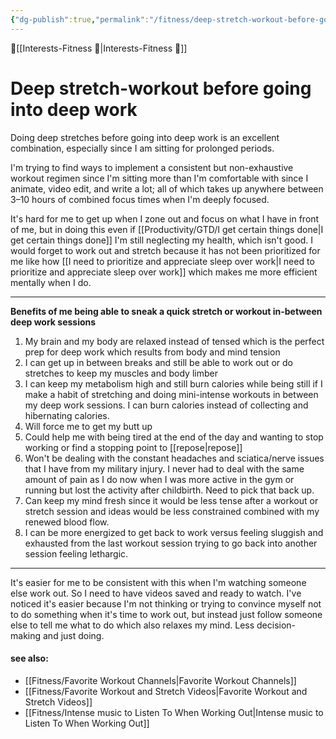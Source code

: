 ```yaml
---
{"dg-publish":true,"permalink":"/fitness/deep-stretch-workout-before-going-into-deep-work/","dgPassFrontmatter":true,"created":"","updated":""}
---
```


🔺[[Interests-Fitness 💎\|Interests-Fitness 💎]]

# Deep stretch-workout before going into deep work 

Doing deep stretches before going into deep work is an excellent combination, especially since I am sitting for prolonged periods. 

I'm trying to find ways to implement a consistent but non-exhaustive workout regimen since I'm sitting more than I'm comfortable with since I animate, video edit, and write a lot; all of which takes up anywhere between 3–10 hours of combined focus times when I'm deeply focused. 

It's hard for me to get up when I zone out and focus on what I have in front of me, but in doing this even if [[Productivity/GTD/I get certain things done\|I get certain things done]] I'm still neglecting my health, which isn't good. I would forget to work out and stretch because it has not been prioritized for me like how [[I need to prioritize and appreciate sleep over work\|I need to prioritize and appreciate sleep over work]] which makes me more efficient mentally when I do. 

---
**Benefits of me being able to sneak a quick stretch or workout in-between deep work sessions** 

1. My brain and my body are relaxed instead of tensed which is the perfect prep for deep work which results from body and mind tension
2. I can get up in between breaks and still be able to work out or do stretches to keep my muscles and body limber 
3. I can keep my metabolism high and still burn calories while being still if I make a habit of stretching and doing mini-intense workouts in between my deep work sessions. I can burn calories instead of collecting and hibernating calories. 
4. Will force me to get my butt up 
5. Could help me with being tired at the end of the day and wanting to stop working or find a stopping point to [[repose\|repose]] 
6. Won't be dealing with the constant headaches and sciatica/nerve issues that I have from my military injury. I never had to deal with the same amount of pain as I do now when I was more active in the gym or running but lost the activity after childbirth. Need to pick that back up. 
7. Can keep my mind fresh since it would be less tense after a workout or stretch session and ideas would be less constrained combined with my renewed blood flow. 
8. I can be more energized to get back to work versus feeling sluggish and exhausted from the last workout session trying to go back into another session feeling lethargic. 

---

It's easier for me to be consistent with this when I'm watching someone else work out. So I need to have videos saved and ready to watch. I've noticed it's easier because I'm not thinking or trying to convince myself not to do something when it's time to work out, but instead just follow someone else to tell me what to do which also relaxes my mind. Less decision-making and just doing. 

#### see also: 
- [[Fitness/Favorite Workout Channels\|Favorite Workout Channels]]
- [[Fitness/Favorite Workout and Stretch Videos\|Favorite Workout and Stretch Videos]]
- [[Fitness/Intense music to Listen To When Working Out\|Intense music to Listen To When Working Out]]





